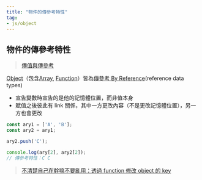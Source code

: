 ```yaml
---
title: "物件的傳參考特性"
tag: 
- js/object
---
```


##  物件的傳參考特性
>[傳值與傳參考](傳值與傳參考.md)

[Object](Object.md)（包含[Array](Array.md), [Function](Function.md)）皆為[傳參考 By Reference](傳參考%20By%20Reference.md)(reference data types)
- 宣告變數時宣告的是他的記憶體位置，而非值本身
- 賦值之後彼此有 link 關係，其中一方更改內容（不是更改記憶體位置），另一方也會更改

```js
const ary1 = ['A', 'B'];
const ary2 = ary1;

ary2.push('C');

console.log(ary[2], ary2[2]); 
// 傳參考特性：C C
```



>[不清楚自己在幹嘛不要亂用：透過 function 修改 object 的 key](不清楚自己在幹嘛不要亂用：透過%20function%20修改%20object%20的%20key.md)


